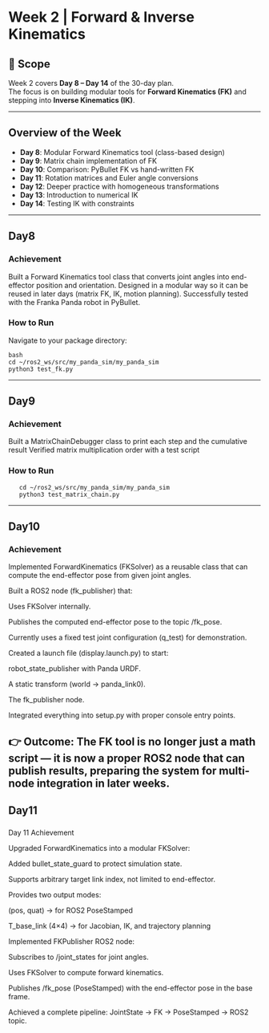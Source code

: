 # Week 2 | Forward & Inverse Kinematics

## 📆 Scope
Week 2 covers **Day 8 – Day 14** of the 30-day plan.  
The focus is on building modular tools for **Forward Kinematics (FK)** and stepping into **Inverse Kinematics (IK)**.

---

## Overview of the Week
- **Day 8**: Modular Forward Kinematics tool (class-based design)
- **Day 9**: Matrix chain implementation of FK
- **Day 10**: Comparison: PyBullet FK vs hand-written FK
- **Day 11**: Rotation matrices and Euler angle conversions
- **Day 12**: Deeper practice with homogeneous transformations
- **Day 13**: Introduction to numerical IK
- **Day 14**: Testing IK with constraints

---
## Day8

### Achievement

Built a Forward Kinematics tool class that converts joint angles into end-effector position and orientation.
Designed in a modular way so it can be reused in later days (matrix FK, IK, motion planning).
Successfully tested with the Franka Panda robot in PyBullet.

### How to Run
Navigate to your package directory:  
   ```
   bash
   cd ~/ros2_ws/src/my_panda_sim/my_panda_sim
   python3 test_fk.py
   ```
---
## Day9
### Achievement
Built a MatrixChainDebugger class to print each step and the cumulative result
Verified matrix multiplication order with a test script

### How to Run
```
   cd ~/ros2_ws/src/my_panda_sim/my_panda_sim
   python3 test_matrix_chain.py

```
---
## Day10
### Achievement
Implemented ForwardKinematics (FKSolver) as a reusable class that can compute the end-effector pose from given joint angles.

Built a ROS2 node (fk_publisher) that:

Uses FKSolver internally.

Publishes the computed end-effector pose to the topic /fk_pose.

Currently uses a fixed test joint configuration (q_test) for demonstration.

Created a launch file (display.launch.py) to start:

robot_state_publisher with Panda URDF.

A static transform (world → panda_link0).

The fk_publisher node.

Integrated everything into setup.py with proper console entry points.

👉 Outcome: The FK tool is no longer just a math script — it is now a proper ROS2 node that can publish results, preparing the system for multi-node integration in later weeks.
---
## Day11
###
Day 11 Achievement

Upgraded ForwardKinematics into a modular FKSolver:

Added bullet_state_guard to protect simulation state.

Supports arbitrary target link index, not limited to end-effector.

Provides two output modes:

(pos, quat) → for ROS2 PoseStamped

T_base_link (4×4) → for Jacobian, IK, and trajectory planning

Implemented FKPublisher ROS2 node:

Subscribes to /joint_states for joint angles.

Uses FKSolver to compute forward kinematics.

Publishes /fk_pose (PoseStamped) with the end-effector pose in the base frame.

Achieved a complete pipeline: JointState → FK → PoseStamped → ROS2 topic.


